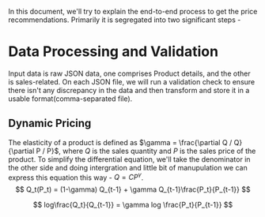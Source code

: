In this document, we'll try to explain the end-to-end process to get the price recommendations. Primarily it is segregated into two significant steps - 
# Data Processing and Validation
Input data is raw JSON data, one comprises Product details, and the other is sales-related. On each JSON file, we will run a validation check to ensure there isn't any discrepancy in the data and then transform and store it in a usable format(comma-separated file).

## Dynamic Pricing
The elasticity of a product is defined as $\gamma = \frac{\partial Q / Q}{\partial P / P}$, where $Q$ is the sales quantity and $P$ is the sales price of the product. To simplify the differential equation, we'll take the denominator in the other side and doing intergration and little bit of manupulation we can express this equation this way - $Q=CP^\gamma$.
$$
Q_t(P_t) = (1-\gamma) Q_{t-1} + \gamma Q_{t-1}\frac{P_t}{P_{t-1}}
$$


$$
log\frac{Q_t}{Q_{t-1}} = \gamma log \frac{P_t}{P_{t-1}}
$$
